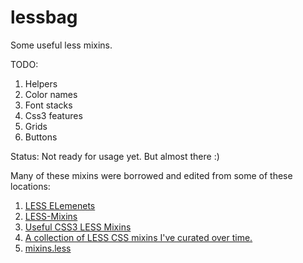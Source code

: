 lessbag
=======

Some useful less mixins.

TODO:
1. Helpers    
2. Color names    
3. Font stacks    
4. Css3 features    
5. Grids    
6. Buttons    

Status: Not ready for usage yet. But almost there :)


Many of these mixins were borrowed and edited from some of these locations:    
1. [LESS ELemenets](http://www.lesselements.com)    
2. [LESS-Mixins](https://github.com/tophermade/LESS-Mixins/downloads)    
3. [Useful CSS3 LESS Mixins](http://css-tricks.com/snippets/css/useful-css3-less-mixins/ )    
4. [A collection of LESS CSS mixins I've curated over time.](http://forrst.com/posts/A_collection_of_LESS_CSS_mixins_Ive_curated_ove-1M4)    
5. [mixins.less](https://github.com/dancrew32/lesslib/blob/master/mixins.less)
